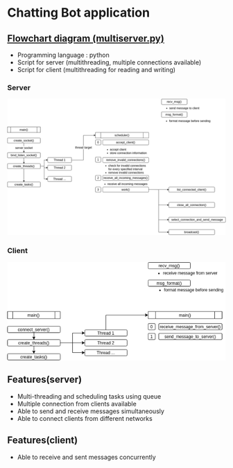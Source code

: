 # Chatting Bot application 

## [Flowchart diagram (multiserver.py)](https://github.com/seonwoo960000/skill_stack/blob/main/Chatting%20Bot/scripts/multiserver.py) 
 * Programming language : python 
 * Script for server (multithreading, multiple connections available) 
 * Script for client (multithreading for reading and writing) 
### Server
![Flowchart](diagrams/chatBotServer.png)

### Client
![Flowchart](diagrams/chatBotClient.png)

## Features(server)
 * Multi-threading and scheduling tasks using queue 
 * Multiple connection from clients available
 * Able to send and receive messages simultaneously 
 * Able to connect clients from different networks 

## Features(client)
 * Able to receive and sent messages concurrently
